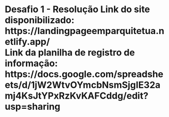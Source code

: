 <h1>Desafio 1 - Resolução</>
Link do site disponibilizado: https://landingpageemparquitetua.netlify.app/
  <br>
Link da planilha de registro de informação: https://docs.google.com/spreadsheets/d/1jW2WtvOYmcbNsmSjgIE32amj4KsJtYPxRzKvKAFCddg/edit?usp=sharing

